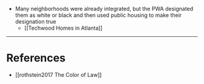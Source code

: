 - Many neighborhoods were already integrated, but the PWA designated them as white or black and then used public housing to make their designation true
	- [[Techwood Homes in Atlanta]]

---
# References
- [[rothstein2017 The Color of Law]]